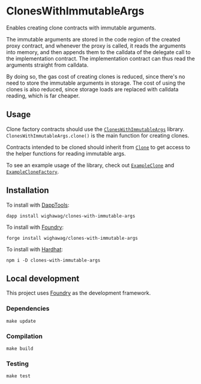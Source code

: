 # ClonesWithImmutableArgs

Enables creating clone contracts with immutable arguments.

The immutable arguments are stored in the code region of the created proxy contract, and whenever the proxy is called, it reads the arguments into memory, and then appends them to the calldata of the delegate call to the implementation contract. The implementation contract can thus read the arguments straight from calldata.

By doing so, the gas cost of creating clones is reduced, since there's no need to store the immutable arguments in storage. The cost of using the clones is also reduced, since storage loads are replaced with calldata reading, which is far cheaper.

## Usage

Clone factory contracts should use the [`ClonesWithImmutableArgs`](src/ClonesWithImmutableArgs.sol) library. `ClonesWithImmutableArgs.clone()` is the main function for creating clones.

Contracts intended to be cloned should inherit from [`Clone`](src/Clone.sol) to get access to the helper functions for reading immutable args.

To see an example usage of the library, check out [`ExampleClone`](src/ExampleClone.sol) and [`ExampleCloneFactory`](src/ExampleCloneFactory.sol).

## Installation

To install with [DappTools](https://github.com/dapphub/dapptools):

```
dapp install wighawag/clones-with-immutable-args
```

To install with [Foundry](https://github.com/gakonst/foundry):

```
forge install wighawag/clones-with-immutable-args
```

To install with [Hardhat](https://hardhat.org):

```
npm i -D clones-with-immutable-args
```

## Local development

This project uses [Foundry](https://github.com/gakonst/foundry) as the development framework.

### Dependencies

```
make update
```

### Compilation

```
make build
```

### Testing

```
make test
```
